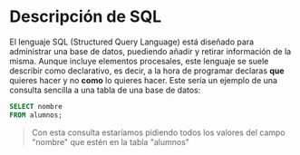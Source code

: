 # Descripción de SQL
El lenguaje SQL (Structured Query Language) está diseñado para administrar una base de datos, puediendo añadir y retirar información de la misma. Aunque incluye elementos procesales, este lenguaje se suele describir como declarativo, es decir, a la hora de programar declaras **que** quieres hacer y no **como** lo quieres hacer. Este sería un ejemplo de una consulta sencilla a una tabla de una base de datos:
```sql
SELECT nombre
FROM alumnos;
```
> Con esta consulta estaríamos pidiendo todos los valores del campo "nombre" que estén en la tabla "alumnos"
